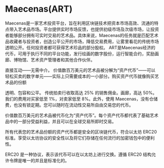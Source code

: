 # Maecenas(ART)

Maecenas是一家艺术投资平台，旨在利用区块链技术把资本市场高效、流通的特点带入艺术品市场。平台提供实时市场反馈，也提供初级市场及次级市场，让投资者能够部分拥有可实时交易的艺术品。具体来说，Maecenas的任务就是匹配艺术品收藏者与投资者，创造公平公开的市场，降低交易费用，让雾里看花的传统市场透明公开。任何投资者都可获得艺术珍品的部分股权。
ART是Maecenas经济的代币，可用于执行不同的平台功能，发行绘画的数字股份，运行智能合约，奖励画廊、博物馆、艺术资产管理者和其他合作伙伴。

直接互动——无需中介。
价值数百万美元的艺术品被分解为“资产代币”——可以轻松买卖的数字单元——实际上只需要成本的一小部分。购买资产代币就像购买艺术品的份额

透明、包容和公平。
传统拍卖行收取高达 25% 的销售佣金。画廊，高达 50%。我们的费用对买家低至 1%，对卖家低至 8%。此外，使用 Maecenas，没有仓储费，也没有锁定期。您可以随时在流动性交易所自由交易您的代币。

价值数百万美元的艺术品被代币化为“资产代币”。每个资产代币都代表了基础艺术品中的一部分受益利益，并且可以在全球交易所即时交易。

所有代表您的艺术品份额的资产代币都是安全的区块链代币，符合以太坊 ERC20 标准。享受以太坊协议的安全性以及将它们存储在任何流行的加密钱包中的便利性。

ERC20 是一种协议，表示该代币可以在以太坊上进行交换。遵循 ERC20 结构允许令牌是唯一的并且是标准化的。
